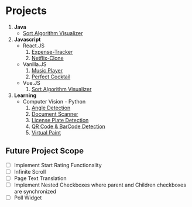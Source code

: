 # Projects

1. **Java**
   - [Sort Algorithm Visualizer ](./Java/Sort-Algorithm-Visualiser/src/)
2. **Javascript**
   - React.JS
     1. [Expense-Tracker](./JavaScript/React/expense_tracker/)
     2. [Netflix-Clone](./JavaScript/React/Netflix-clone/)
   - Vanilla.JS
     1. [Music Player](./JavaScript/vanilla-javascript/music_player/)
     2. [Perfect Cocktail](./JavaScript/vanilla-javascript/perfect_cocktail/)
   - Vue.JS
     1. [Sort Algorithm Visualizer](./JavaScript/Vue/sort_visualizer/)
3. **Learning**
   - Computer Vision - Python
     1. [Angle Detection](./learning/computer_vision/angleDetection.py)
     2. [Document Scanner](./learning/computer_vision/documentScanner.py)
     3. [License Plate Detection](./learning/computer_vision/licenseplateDetection.py)
     4. [QR Code & BarCode Detection](./learning/computer_vision/QRCodeBarcodeDetection.py)
     5. [Virtual Paint](./learning/computer_vision/virtualpaint.py)

## Future Project Scope

- [ ] Implement Start Rating Functionality
- [ ] Infinite Scroll
- [ ] Page Text Translation
- [ ] Implement Nested Checkboxes where parent and Children checkboxes are synchronized
- [ ] Poll Widget
